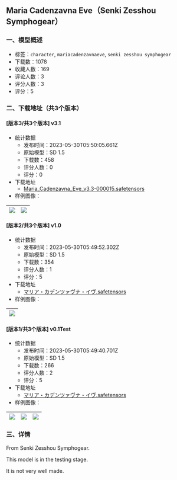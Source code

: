 ## Maria Cadenzavna Eve（Senki Zesshou Symphogear）
### 一、模型概述

- 标签：`character`, `mariacadenzavnaeve`, `senki zesshou symphogear`
- 下载数：1078
- 收藏人数：169
- 评论人数：3
- 评分人数：3
- 评分：5

### 二、下载地址（共3个版本）

#### [版本3/共3个版本] v3.1

- 统计数据
  - 发布时间：2023-05-30T05:50:05.661Z
  - 原始模型：SD 1.5
  - 下载数：458
  - 评分人数：0
  - 评分：0
- 下载地址
  - [Maria_Cadenzavna_Eve_v3.3-000015.safetensors](https://civitai.com/api/download/models/85252)
- 样例图像：

| <img src="https://image.civitai.com/xG1nkqKTMzGDvpLrqFT7WA/9e29af1f-d7ac-4186-9ddc-60a4b4aaf326/width=450/964980.jpeg" /> | <img src="https://image.civitai.com/xG1nkqKTMzGDvpLrqFT7WA/7ad87ffa-218e-4cfe-93c3-0a9a0aa0d854/width=450/964987.jpeg" /> |
| ---- | ---- |

#### [版本2/共3个版本] v1.0

- 统计数据
  - 发布时间：2023-05-30T05:49:52.302Z
  - 原始模型：SD 1.5
  - 下载数：354
  - 评分人数：1
  - 评分：5
- 下载地址
  - [マリア・カデンツァヴナ・イヴ.safetensors](https://civitai.com/api/download/models/45571)
- 样例图像：

| <img src="https://image.civitai.com/xG1nkqKTMzGDvpLrqFT7WA/f519db01-7a2d-47bb-1a1e-56afc2baf000/width=450/493414.jpeg" /> |
| ---- |

#### [版本1/共3个版本] v0.1Test

- 统计数据
  - 发布时间：2023-05-30T05:49:40.701Z
  - 原始模型：SD 1.5
  - 下载数：266
  - 评分人数：2
  - 评分：5
- 下载地址
  - [マリア・カデンツァヴナ・イヴ.safetensors](https://civitai.com/api/download/models/28110)
- 样例图像：

| <img src="https://image.civitai.com/xG1nkqKTMzGDvpLrqFT7WA/6224a0ad-490b-447a-24b6-c4ccfff41f00/width=450/316368.jpeg" /> | <img src="https://image.civitai.com/xG1nkqKTMzGDvpLrqFT7WA/48c8bb94-0647-410d-1aec-f3f776583d00/width=450/316370.jpeg" /> | <img src="https://image.civitai.com/xG1nkqKTMzGDvpLrqFT7WA/e4376b34-6702-4a2a-1749-3fc1a23e7900/width=450/316369.jpeg" /> |
| ---- | ---- | ---- |


### 三、详情
<p>From Senki Zesshou Symphogear.</p><p>This model is in the testing stage.</p><p>It is not very well made.</p>